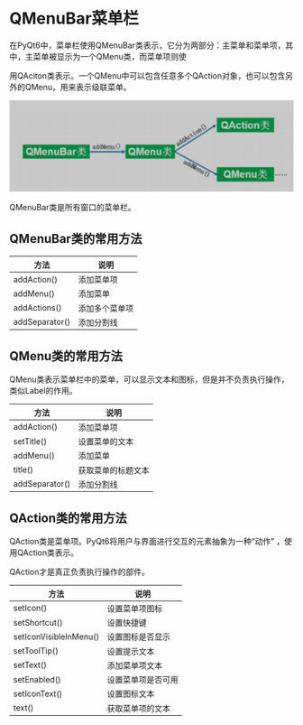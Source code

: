 # QMenuBar菜单栏

在PyQt6中，菜单栏使用QMenuBar类表示，它分为两部分：主菜单和菜单项，其中，主菜单被显示为一个QMenu类，而菜单项则使

用QAciton类表示。一个QMenu中可以包含任意多个QAction对象，也可以包含另外的QMenu，用来表示级联菜单。

![alt text](image-38.png)

QMenuBar类是所有窗口的菜单栏。

## QMenuBar类的常用方法

| **方法**       | **说明**       |
| -------------- | -------------- |
| addAction()    | 添加菜单项     |
| addMenu()      | 添加菜单       |
| addActions()   | 添加多个菜单项 |
| addSeparator() | 添加分割线     |

## QMenu类的常用方法

QMenu类表示菜单栏中的菜单，可以显示文本和图标，但是并不负责执行操作，类似Label的作用。

| **方法**       | **说明**           |
| -------------- | ------------------ |
| addAction()    | 添加菜单项         |
| setTitle()     | 设置菜单的文本     |
| addMenu()      | 添加菜单           |
| title()        | 获取菜单的标题文本 |
| addSeparator() | 添加分割线         |

## QAction类的常用方法

QAction类是菜单项。PyQt6将用户与界面进行交互的元素抽象为一种“动作” ，使用QAction类表示。

QAction才是真正负责执行操作的部件。

| **方法**               | **说明**           |
| ---------------------- | ------------------ |
| setIcon()              | 设置菜单项图标     |
| setShortcut()          | 设置快捷键         |
| setIconVisibleInMenu() | 设置图标是否显示   |
| setToolTip()           | 设置提示文本       |
| setText()              | 添加菜单项文本     |
| setEnabled()           | 设置菜单项是否可用 |
| setIconText()          | 设置图标文本       |
| text()                 | 获取菜单项的文本   |

